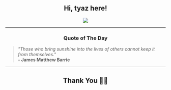 <h2 align="center"> Hi, tyaz here!</h2>

<p align="center">
<a href="https://github.com/tyazx" alt="github streak"><img src="https://dvst-streak.herokuapp.com/?user=tyazx&theme=tokyonight&fire=DD472C"></a>
</p>

<hr>
<h3 align="center">Quote of The Day</h3>
<p align="center">
<blockquote>
<i>"Those who bring sunshine into the lives of others cannot keep it from themselves."</i>
<br>
<b>- James Matthew Barrie</b>
</blockquote>
</p>


<hr>
<h2 align="center">Thank You 🙏🏼</h2>
